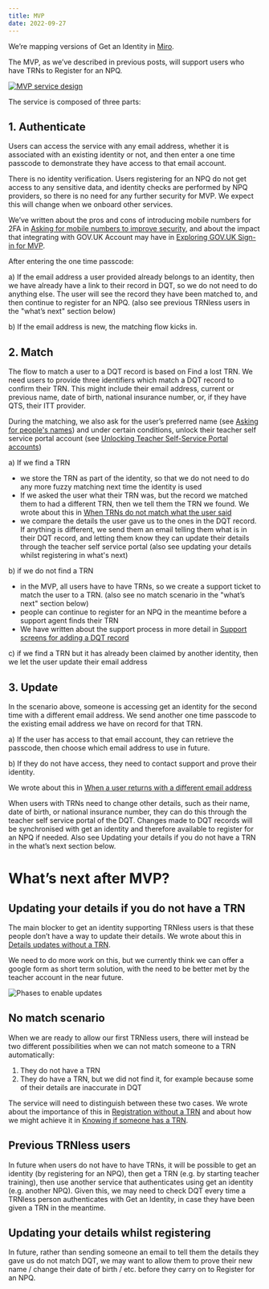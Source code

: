 ```yaml
---
title: MVP
date: 2022-09-27
---
```


We’re mapping versions of Get an Identity in [Miro](https://miro.com/app/board/uXjVPZGw840=/).

The MVP, as we’ve described in previous posts, will support users who have TRNs to Register for an NPQ. 

[![MVP service design](mvp-service-design.jpg)](mvp-service-design.jpg)

The service is composed of three parts:

## 1. Authenticate

Users can access the service with any email address, whether it is associated with an existing identity or not, and then enter a one time passcode to demonstrate they have access to that email account. 

There is no identity verification. Users registering for an NPQ do not get access to any sensitive data, and identity checks are performed by NPQ providers, so there is no need for any further security for MVP. We expect this will change when we onboard other services. 

We’ve written about the pros and cons of introducing mobile numbers for 2FA in [Asking for mobile numbers to improve security](/get-an-identity/mvp-2fa/), and about the impact that integrating with GOV.UK Account may have in [Exploring GOV.UK Sign-in for MVP](/get-an-identity/integrating-govuk-accounts/). 

After entering the one time passcode:

a) If the email address a user provided already belongs to an identity, then we have already have a link to their record in DQT, so we do not need to do anything else. The user will see the record they have been matched to, and then continue to register for an NPQ. (also see previous TRNless users in the "what’s next" section below) 

b) If the email address is new, the matching flow kicks in.

## 2. Match

The flow to match a user to a DQT record is based on Find a lost TRN. We need users to provide three identifiers which match a DQT record to confirm their TRN. This might include their email address, current or previous name, date of birth, national insurance number, or, if they have QTS, their ITT provider.

During the matching, we also ask for the user’s preferred name (see [Asking for people's names](/get-an-identity/names-in-get-an-identity/)) and under certain conditions, unlock their teacher self service portal account (see [Unlocking Teacher Self-Service Portal accounts](/find-a-lost-trn/unlocking-tssp-accounts/))

a) If we find a TRN

- we store the TRN as part of the identity, so that we do not need to do any more fuzzy matching next time the identity is used
- If we asked the user what their TRN was, but the record we matched them to had a different TRN, then we tell them the TRN we found. We wrote about this in [When TRNs do not match what the user said](https://tra-digital-design-history.herokuapp.com/get-an-identity/trn-edge-cases/)
- we compare the details the user gave us to the ones in the DQT record. If anything is different, we send them an email telling them what is in their DQT record, and letting them know they can update their details through the teacher self service portal (also see updating your details whilst registering in what's next)

b) if we do not find a TRN

- in the MVP, all users have to have TRNs, so we create a support ticket to match the user to a TRN. (also see no match scenario in the "what’s next" section below)
- people can continue to register for an NPQ in the meantime before a support agent finds their TRN
- We have written about the support process in more detail in  [Support screens for adding a DQT record](https://tra-digital-design-history.herokuapp.com/get-an-identity/support-link-dqt/)

c) if we find a TRN but it has already been claimed by another identity, then we let the user update their email address 

## 3. Update

In the scenario above, someone is accessing get an identity for the second time with a different email address. We send another one time passcode to the existing email address we have on record for that TRN. 

a) If the user has access to that email account, they can retrieve the passcode, then choose which email address to use in future. 

b) If they do not have access, they need to contact support and prove their identity. 

We wrote about this in [When a user returns with a different email address](https://tra-digital-design-history.herokuapp.com/get-an-identity/same-user-different-email/)

When users with TRNs need to change other details, such as their name, date of birth, or national insurance number, they can do this through the teacher self service portal of the DQT. Changes made to DQT records will be synchronised with get an identity and therefore available to register for an NPQ if needed. Also see Updating your details if you do not have a TRN in the what’s next section below.

# What’s next after MVP?

## Updating your details if you do not have a TRN

The main blocker to get an identity supporting TRNless users is that these people don’t have a way to update their details. We wrote about this in  [Details updates without a TRN](https://tra-digital-design-history.herokuapp.com/get-an-identity/service-design-get-an-identity-npq-registration/#1.-details-updates-without-a-trn). 

We need to do more work on this, but we currently think we can offer a google form as short term solution, with the need to be better met by the teacher account in the near future. 

![Phases to enable updates](updates-phases.jpg)

## No match scenario

When we are ready to allow our first TRNless users, there will instead be two different possibilities when we can not match someone to a TRN automatically:

1. They do not have a TRN
2. They do have a TRN, but we did not find it, for example because some of their details are inaccurate in DQT

The service will need to distinguish between these two cases. We wrote about the importance of this in [Registration without a TRN](https://tra-digital-design-history.herokuapp.com/get-an-identity/service-design-get-an-identity-npq-registration/#2.-registration-without-a-trn) and about how we might achieve it in [Knowing if someone has a TRN](https://tra-digital-design-history.herokuapp.com/get-an-identity/improving-chances-of-a-match/). 

## Previous TRNless users

In future when users do not have to have TRNs, it will be possible to get an identity (by registering for an NPQ), then get a TRN (e.g. by starting teacher training), then use another service that authenticates using get an identity (e.g. another NPQ). Given this, we may need to check DQT every time a TRNless person authenticates with Get an Identity, in case they have been given a TRN in the meantime.

## Updating your details whilst registering

In future, rather than sending someone an email to tell them the details they gave us do not match DQT, we may want to allow them to prove their new name / change their date of birth / etc. before they carry on to Register for an NPQ.